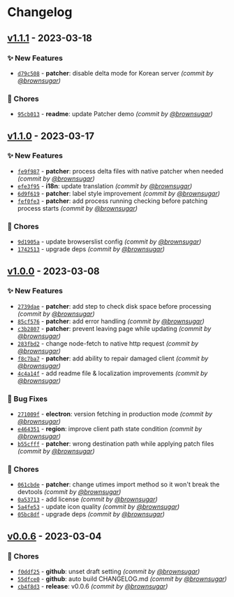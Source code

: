 # Changelog

## [v1.1.1] - 2023-03-18
### :sparkles: New Features
- [`d79c508`](https://github.com/brownsugar/kart-patcher/commit/d79c50851ab8b55655857cad96a3629442383b4d) - **patcher**: disable delta mode for Korean server *(commit by [@brownsugar](https://github.com/brownsugar))*

### :wrench: Chores
- [`95cb013`](https://github.com/brownsugar/kart-patcher/commit/95cb013f7f2801c3ab6b0c12718979fa21b8e113) - **readme**: update Patcher demo *(commit by [@brownsugar](https://github.com/brownsugar))*


## [v1.1.0] - 2023-03-17
### :sparkles: New Features
- [`fe9f987`](https://github.com/brownsugar/kart-patcher/commit/fe9f987333c7bed5fa22ce46c148a741ea952945) - **patcher**: process delta files with native patcher when needed *(commit by [@brownsugar](https://github.com/brownsugar))*
- [`efe3f95`](https://github.com/brownsugar/kart-patcher/commit/efe3f952157747e01ecdf996aa69cc81541b4df7) - **i18n**: update translation *(commit by [@brownsugar](https://github.com/brownsugar))*
- [`6d9f619`](https://github.com/brownsugar/kart-patcher/commit/6d9f6194898fc53bb55ff13e02d8b292432fe845) - **patcher**: label style improvement *(commit by [@brownsugar](https://github.com/brownsugar))*
- [`fef0fe3`](https://github.com/brownsugar/kart-patcher/commit/fef0fe3da51cc58144825da53c358e3c75c09c5d) - **patcher**: add process running checking before patching process starts *(commit by [@brownsugar](https://github.com/brownsugar))*

### :wrench: Chores
- [`9d1905a`](https://github.com/brownsugar/kart-patcher/commit/9d1905a98f97cc9179aeee5a4ac8a29444a895bd) - update browserslist config *(commit by [@brownsugar](https://github.com/brownsugar))*
- [`1742513`](https://github.com/brownsugar/kart-patcher/commit/1742513a0809e66e466e363db8dd4b4f6c67b3a7) - upgrade deps *(commit by [@brownsugar](https://github.com/brownsugar))*


## [v1.0.0] - 2023-03-08
### :sparkles: New Features
- [`2739dae`](https://github.com/brownsugar/kart-patcher/commit/2739dae75beea99864ab3aa2a95b8f8bf0f5b8ed) - **patcher**: add step to check disk space before processing *(commit by [@brownsugar](https://github.com/brownsugar))*
- [`85cf576`](https://github.com/brownsugar/kart-patcher/commit/85cf5767585747b4677269d457f66018af00cefa) - **patcher**: add error handling *(commit by [@brownsugar](https://github.com/brownsugar))*
- [`c3b2807`](https://github.com/brownsugar/kart-patcher/commit/c3b2807f65bb6aed4caf3ea8ae75b65dbd0bbe3c) - **patcher**: prevent leaving page while updating *(commit by [@brownsugar](https://github.com/brownsugar))*
- [`283fbd2`](https://github.com/brownsugar/kart-patcher/commit/283fbd2ef8752bff1c1a0aaa56b57d9e6d8c274c) - change node-fetch to native http request *(commit by [@brownsugar](https://github.com/brownsugar))*
- [`f8c7ba7`](https://github.com/brownsugar/kart-patcher/commit/f8c7ba70a0fc3b33dede2cb58d63e5735c33bbf4) - **patcher**: add ability to repair damaged client *(commit by [@brownsugar](https://github.com/brownsugar))*
- [`4c4a14f`](https://github.com/brownsugar/kart-patcher/commit/4c4a14f503d262ad460afe3569ad3788d8e4b94e) - add readme file & localization improvements *(commit by [@brownsugar](https://github.com/brownsugar))*

### :bug: Bug Fixes
- [`271009f`](https://github.com/brownsugar/kart-patcher/commit/271009f9fcb984870c7626a7f7bcb81bf2f8f51e) - **electron**: version fetching in production mode *(commit by [@brownsugar](https://github.com/brownsugar))*
- [`e464351`](https://github.com/brownsugar/kart-patcher/commit/e46435187a163ccdadb1a598243e12e77f90c2c3) - **region**: improve client path state condition *(commit by [@brownsugar](https://github.com/brownsugar))*
- [`b55cfff`](https://github.com/brownsugar/kart-patcher/commit/b55cfff762b6cd2f61b469bcb35c00f2a0f8cd27) - **patcher**: wrong destination path while applying patch files *(commit by [@brownsugar](https://github.com/brownsugar))*

### :wrench: Chores
- [`061cbde`](https://github.com/brownsugar/kart-patcher/commit/061cbde233f77da262fa6d0cbd0482c3ff2f2330) - **patcher**: change utimes import method so it won't break the devtools *(commit by [@brownsugar](https://github.com/brownsugar))*
- [`0a53713`](https://github.com/brownsugar/kart-patcher/commit/0a537139e4b3beecbecfd6c4684e5d6d4fbd9d7c) - add license *(commit by [@brownsugar](https://github.com/brownsugar))*
- [`5a4fe53`](https://github.com/brownsugar/kart-patcher/commit/5a4fe53404d756eb558841dd82c5e06559b8ddc4) - update icon quality *(commit by [@brownsugar](https://github.com/brownsugar))*
- [`05bc8df`](https://github.com/brownsugar/kart-patcher/commit/05bc8dfc43c166430230cca349e86ef9c030c119) - upgrade deps *(commit by [@brownsugar](https://github.com/brownsugar))*


## [v0.0.6] - 2023-03-04
### :wrench: Chores
- [`f0ddf25`](https://github.com/brownsugar/kart-patcher/commit/f0ddf2538879efc28041c9ab97283edf0ba42666) - **github**: unset draft setting *(commit by [@brownsugar](https://github.com/brownsugar))*
- [`55dfce0`](https://github.com/brownsugar/kart-patcher/commit/55dfce05458fbcfe9a25a1e82850f69da6c5f45e) - **github**: auto build CHANGELOG.md *(commit by [@brownsugar](https://github.com/brownsugar))*
- [`cb4f8d3`](https://github.com/brownsugar/kart-patcher/commit/cb4f8d324872c47b3d83fa5068efb68c522a28fb) - **release**: v0.0.6 *(commit by [@brownsugar](https://github.com/brownsugar))*


[v0.0.6]: https://github.com/brownsugar/kart-patcher/compare/v0.0.5...v0.0.6
[v1.0.0]: https://github.com/brownsugar/kart-patcher/compare/v0.0.6...v1.0.0
[v1.1.0]: https://github.com/brownsugar/kart-patcher/compare/v1.0.0...v1.1.0
[v1.1.1]: https://github.com/brownsugar/kart-patcher/compare/v1.1.0...v1.1.1